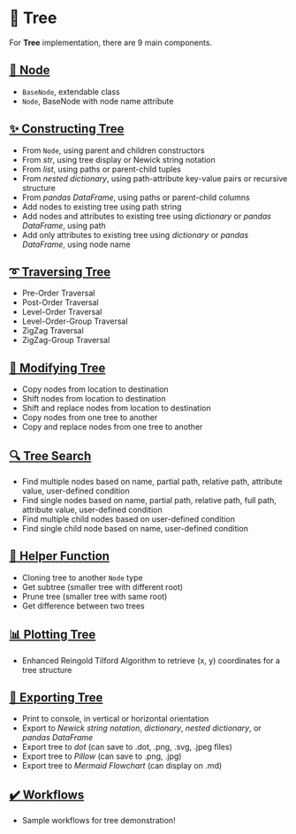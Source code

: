# 🌲 Tree

For **Tree** implementation, there are 9 main components.

## [**🌺 Node**](bigtree/node/index.md)
- ``BaseNode``, extendable class
- ``Node``, BaseNode with node name attribute

## [**✨ Constructing Tree**](bigtree/tree/construct.md)
- From `Node`, using parent and children constructors
- From *str*, using tree display or Newick string notation
- From *list*, using paths or parent-child tuples
- From *nested dictionary*, using path-attribute key-value pairs or recursive structure
- From *pandas DataFrame*, using paths or parent-child columns
- Add nodes to existing tree using path string
- Add nodes and attributes to existing tree using *dictionary* or *pandas DataFrame*, using path
- Add only attributes to existing tree using *dictionary* or *pandas DataFrame*, using node name

## [**➰ Traversing Tree**](bigtree/utils/iterators.md)
- Pre-Order Traversal
- Post-Order Traversal
- Level-Order Traversal
- Level-Order-Group Traversal
- ZigZag Traversal
- ZigZag-Group Traversal

## [**📝 Modifying Tree**](bigtree/tree/modify.md)
- Copy nodes from location to destination
- Shift nodes from location to destination
- Shift and replace nodes from location to destination
- Copy nodes from one tree to another
- Copy and replace nodes from one tree to another

## [**🔍 Tree Search**](bigtree/tree/search.md)
- Find multiple nodes based on name, partial path, relative path, attribute value, user-defined condition
- Find single nodes based on name, partial path, relative path, full path, attribute value, user-defined condition
- Find multiple child nodes based on user-defined condition
- Find single child node based on name, user-defined condition

## [**🔧 Helper Function**](bigtree/tree/helper.md)
- Cloning tree to another `Node` type
- Get subtree (smaller tree with different root)
- Prune tree (smaller tree with same root)
- Get difference between two trees

## [**📊 Plotting Tree**](bigtree/utils/plot.md)
- Enhanced Reingold Tilford Algorithm to retrieve (x, y) coordinates for a tree structure

## [**🔨 Exporting Tree**](bigtree/tree/export.md)
- Print to console, in vertical or horizontal orientation
- Export to *Newick string notation*, *dictionary*, *nested dictionary*, or *pandas DataFrame*
- Export tree to *dot* (can save to .dot, .png, .svg, .jpeg files)
- Export tree to *Pillow* (can save to .png, .jpg)
- Export tree to *Mermaid Flowchart* (can display on .md)

## [**✔️ Workflows**](bigtree/workflows/index.md)
- Sample workflows for tree demonstration!

